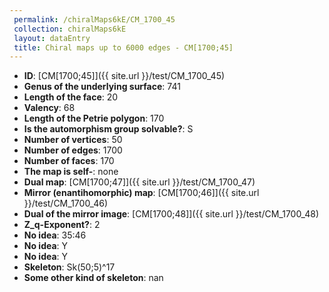 ```yaml
--- 
 permalink: /chiralMaps6kE/CM_1700_45 
 collection: chiralMaps6kE
 layout: dataEntry
 title: Chiral maps up to 6000 edges - CM[1700;45]
---
```


- **ID**: [CM[1700;45]]({{ site.url }}/test/CM_1700_45)
- **Genus of the underlying surface**: 741
- **Length of the face**: 20
- **Valency**: 68
- **Length of the Petrie polygon**: 170
- **Is the automorphism group solvable?**: S
- **Number of vertices**: 50
- **Number of edges**: 1700
- **Number of faces**: 170
- **The map is self-**: none
- **Dual map**: [CM[1700;47]]({{ site.url }}/test/CM_1700_47)
- **Mirror (enantihomorphic) map**: [CM[1700;46]]({{ site.url }}/test/CM_1700_46)
- **Dual of the mirror image**: [CM[1700;48]]({{ site.url }}/test/CM_1700_48)
- **Z_q-Exponent?**: 2
- **No idea**:  35:46
- **No idea**: Y
- **No idea**: Y
- **Skeleton**: Sk(50;5)^17
- **Some other kind of skeleton**: nan
